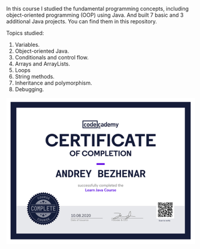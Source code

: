 In this course I studied the fundamental programming concepts, including object-oriented programming (OOP) using Java. 
And built 7 basic and 3 additional Java projects. You can find them in this repository.

Topics studied:
1. Variables.
2. Object-oriented Java.
3. Conditionals and control flow.
4. Arrays and ArrayLists.
5. Loops 
6. String methods.
7. Inheritance and polymorphism.
8. Debugging.

<img src="https://github.com/andreybezhenar/javacore_exercices_codeacademy/blob/master/andrey%20bezhenar%20x%20certificate%20java.jpg" alt="Certificate">
